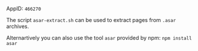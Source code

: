 AppID: `466270`

The script `asar-extract.sh` can be used to extract pages from `.asar` archives.

Alternartively you can also use the tool `asar` provided by npm: `npm install asar`
